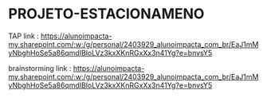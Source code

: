 # PROJETO-ESTACIONAMENO


TAP
link : <https://alunoimpacta-my.sharepoint.com/:w:/g/personal/2403929_alunoimpacta_com_br/EaJ1mMyNbghHoSe5a86qmdIBloLVz3kxXKnRGxXx3n41Yg?e=bnvsY5>

brainstorming
link : <https://alunoimpacta-my.sharepoint.com/:w:/g/personal/2403929_alunoimpacta_com_br/EaJ1mMyNbghHoSe5a86qmdIBloLVz3kxXKnRGxXx3n41Yg?e=bnvsY5>
